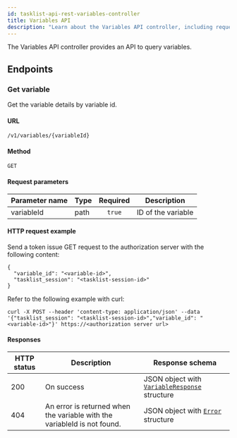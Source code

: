 ```yaml
---
id: tasklist-api-rest-variables-controller
title: Variables API
description: "Learn about the Variables API controller, including request parameters, and an HTTP request example."
---
```


The Variables API controller provides an API to query variables.

## Endpoints

### Get variable

Get the variable details by variable id.

#### URL

`/v1/variables/{variableId}`

#### Method

`GET`

#### Request parameters

| Parameter name | Type | Required | Description        |
| -------------- | ---- | :------: | ------------------ |
| variableId     | path |  `true`  | ID of the variable |

#### HTTP request example

Send a token issue GET request to the authorization server with the following content:

```
{
  "variable_id": "<variable-id>",
  "tasklist_session": "<tasklist-session-id>"
}
```

Refer to the following example with curl:

`curl -X POST --header 'content-type: application/json' --data '{"tasklist_session": "<tasklist-session-id>","variable_id": "<variable-id>"}' https://<authorization server url>`

#### Responses

| HTTP status | Description                                                              | Response schema                                                                             |
| ----------- | ------------------------------------------------------------------------ | ------------------------------------------------------------------------------------------- |
| 200         | On success                                                               | JSON object with [`VariableResponse`](../schemas/responses/variable-response.mdx) structure |
| 404         | An error is returned when the variable with the variableId is not found. | JSON object with [`Error`](../schemas/responses/error-response.mdx) structure               |

